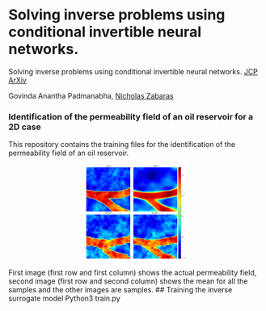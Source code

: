 # Solving inverse problems using conditional invertible neural networks.

Solving inverse problems using conditional invertible neural networks. [JCP](https://www.sciencedirect.com/science/article/pii/S0021999121000899#se0110) [ArXiv](https://arxiv.org/abs/2007.15849)

Govinda Anantha Padmanabha, [Nicholas Zabaras](https://www.zabaras.com/)  
### Identification of the permeability field of an oil reservoir for a 2D case

This repository contains the training files for the identification of the permeability field of an oil reservoir.  
<p align="center">
 <img src="images/Pic1-1.png" width="200">
 </p>
First image (first row and first column) shows the actual permeability field, second image (first row and second column) shows the mean for all the samples and the other images are samples.
## Training the inverse surrogate model  
Python3 train.py

